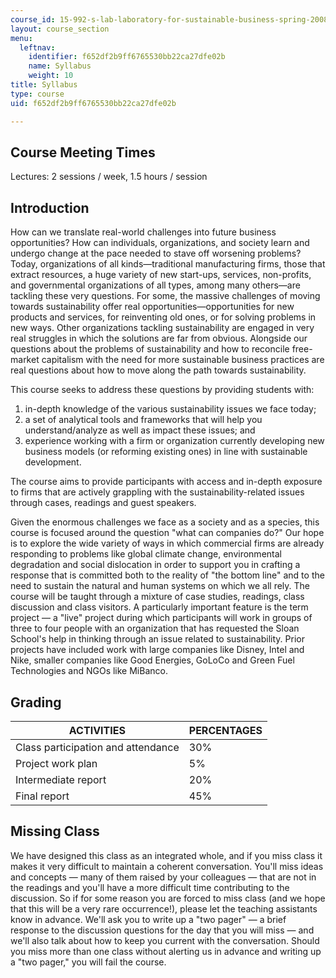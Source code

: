 ```yaml
---
course_id: 15-992-s-lab-laboratory-for-sustainable-business-spring-2008
layout: course_section
menu:
  leftnav:
    identifier: f652df2b9ff6765530bb22ca27dfe02b
    name: Syllabus
    weight: 10
title: Syllabus
type: course
uid: f652df2b9ff6765530bb22ca27dfe02b

---
```


Course Meeting Times
--------------------

Lectures: 2 sessions / week, 1.5 hours / session

Introduction
------------

How can we translate real-world challenges into future business opportunities? How can individuals, organizations, and society learn and undergo change at the pace needed to stave off worsening problems? Today, organizations of all kinds—traditional manufacturing firms, those that extract resources, a huge variety of new start-ups, services, non-profits, and governmental organizations of all types, among many others—are tackling these very questions. For some, the massive challenges of moving towards sustainability offer real opportunities—opportunities for new products and services, for reinventing old ones, or for solving problems in new ways. Other organizations tackling sustainability are engaged in very real struggles in which the solutions are far from obvious. Alongside our questions about the problems of sustainability and how to reconcile free-market capitalism with the need for more sustainable business practices are real questions about how to move along the path towards sustainability.

This course seeks to address these questions by providing students with:

1.  in-depth knowledge of the various sustainability issues we face today;
2.  a set of analytical tools and frameworks that will help you understand/analyze as well as impact these issues; and
3.  experience working with a firm or organization currently developing new business models (or reforming existing ones) in line with sustainable development.

The course aims to provide participants with access and in-depth exposure to firms that are actively grappling with the sustainability-related issues through cases, readings and guest speakers.

Given the enormous challenges we face as a society and as a species, this course is focused around the question "what can companies do?" Our hope is to explore the wide variety of ways in which commercial firms are already responding to problems like global climate change, environmental degradation and social dislocation in order to support you in crafting a response that is committed both to the reality of "the bottom line" and to the need to sustain the natural and human systems on which we all rely. The course will be taught through a mixture of case studies, readings, class discussion and class visitors. A particularly important feature is the term project — a "live" project during which participants will work in groups of three to four people with an organization that has requested the Sloan School's help in thinking through an issue related to sustainability. Prior projects have included work with large companies like Disney, Intel and Nike, smaller companies like Good Energies, GoLoCo and Green Fuel Technologies and NGOs like MiBanco.

Grading
-------

| ACTIVITIES | PERCENTAGES |
| --- | --- |
| Class participation and attendance | 30% |
| Project work plan | 5% |
| Intermediate report | 20% |
| Final report | 45% 

Missing Class
-------------

We have designed this class as an integrated whole, and if you miss class it makes it very difficult to maintain a coherent conversation. You'll miss ideas and concepts — many of them raised by your colleagues — that are not in the readings and you'll have a more difficult time contributing to the discussion. So if for some reason you are forced to miss class (and we hope that this will be a very rare occurrence!), please let the teaching assistants know in advance. We'll ask you to write up a "two pager" — a brief response to the discussion questions for the day that you will miss — and we'll also talk about how to keep you current with the conversation. Should you miss more than one class without alerting us in advance and writing up a "two pager," you will fail the course.